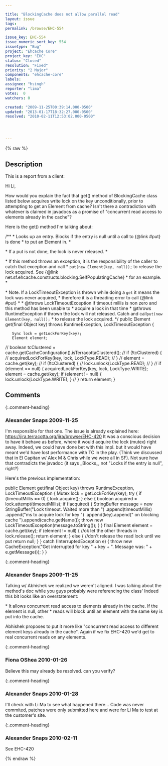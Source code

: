 ```yaml
---

title: "BlockingCache does not allow parallel read"
layout: issue
tags: 
permalink: /browse/EHC-554

issue_key: EHC-554
issue_numeric_sort_key: 554
issuetype: "Bug"
project: "Ehcache Core"
project_key: "EHC"
status: "Closed"
resolution: "Fixed"
priority: "2 Major"
components: "ehcache-core"
labels: 
assignee: "hsingh"
reporter: "lima"
votes:  0
watchers: 0

created: "2009-11-25T00:39:14.000-0500"
updated: "2013-01-17T18:32:27.000-0500"
resolved: "2010-02-11T12:53:02.000-0500"




---
```


{% raw %}

## Description

<div markdown="1" class="description">

This is a report from a client:

Hi Li,

How would you explain the fact that get() method of BlockingCache class listed below acquires write lock on the key unconditionally, prior to attempting to get an Element from cache? Isn't there a contradiction with whatever is claimed in javadocs as a promise of "concurrent read access to elements already in the cache"?

Here is the get() method I'm talking about:

   /\*\*
    * Looks up an entry.  Blocks if the entry is null until a call to {@link #put} is done
    * to put an Element in.
    * <p/>
    * If a put is not done, the lock is never released.
    * <p/>
    * If this method throws an exception, it is the responsibility of the caller to catch that exception and call
    * <code>put(new Element(key, null));</code> to release the lock acquired. See {@link net.sf.ehcache.constructs.blocking.SelfPopulatingCache}
    * for an example.
    * <p/>
    * Note. If a LockTimeoutException is thrown while doing a <code>get</code> it means the lock was never acquired,
    * therefore it is a threading error to call {@link #put}
    *
    * @throws LockTimeoutException if timeout millis is non zero and this method has been unable to
    *                              acquire a lock in that time
    * @throws RuntimeException     if thrown the lock will not released. Catch and call<code>put(new Element(key, null));</code>
    *                              to release the lock acquired.
    */
   public Element get(final Object key) throws RuntimeException, LockTimeoutException \{

       Sync lock = getLockForKey(key);
       Element element;
//        boolean tcClustered = cache.getCacheConfiguration().isTerracottaClustered();
//        if (!tcClustered) \{
//            acquiredLockForKey(key, lock, LockType.READ);
//        \}
//        element = cache.get(key);
//        if (!tcClustered) \{
//            lock.unlock(LockType.READ);
//        \}
//        if (element == null) \{
           acquiredLockForKey(key, lock, LockType.WRITE);
           element = cache.get(key);
           if (element != null) {
               lock.unlock(LockType.WRITE);
           }
//        \}
       return element;
   \}


</div>

## Comments


{:.comment-heading}
### **Alexander Snaps** <span class="date">2009-11-25</span>

<div markdown="1" class="comment">

I'm responsible for that one.
The issue is already explained here: https://jira.terracotta.org/jira/browse/EHC-420
It was a conscious decision to have it behave as before, where it would acquire the lock (mutex) right away. Indeed, we could have done bet with this impl. but it would have meant we'd have lost performance with TC in the play. (Think we discussed that in El Capitan w/ Alex M & Chris while we were all in SF).
Not sure how that contradicts the javadoc (it says \_Blocks\_, not "Locks if the entry is null", right?)

Here's the previous implementation:

   public Element get(final Object key) throws RuntimeException, LockTimeoutException \{
        Mutex lock = getLockForKey(key);
        try {
            if (timeoutMillis == 0) {
                lock.acquire();
            } else {
                boolean acquired = lock.attempt(timeoutMillis);
                if (!acquired) {
                    StringBuffer message = new StringBuffer("Lock timeout. Waited more than ")
                            .append(timeoutMillis)
                            .append("ms to acquire lock for key ")
                            .append(key).append(" on blocking cache ").append(cache.getName());
                    throw new LockTimeoutException(message.toString());
                }
            }
            final Element element = cache.get(key);
            if (element != null) {
                //ok let the other threads in
                lock.release();
                return element;
            } else {
                //don't release the read lock until we put
                return null;
            }
        } catch (InterruptedException e) {
            throw new CacheException("Get interrupted for key " + key + ". Message was: " + e.getMessage());
        }
    }

</div>


{:.comment-heading}
### **Alexander Snaps** <span class="date">2009-11-25</span>

<div markdown="1" class="comment">

Talking w/ Abhishek we realized we weren't aligned. I was talking about the method's doc while you guys probably were referencing the class'
Indeed this bit looks like an overstatement:

\* It allows concurrent read access to elements already in the cache. If the element is null, other
 \* reads will block until an element with the same key is put into the cache.

Abhishek proposes to put it more like "concurrent read access to different element keys already in the cache".
Again if we fix EHC-420 we'd get to real concurrent reads on any elements. 

</div>


{:.comment-heading}
### **Fiona OShea** <span class="date">2010-01-26</span>

<div markdown="1" class="comment">

Believe this may already be resolved. can you verify?

</div>


{:.comment-heading}
### **Alexander Snaps** <span class="date">2010-01-28</span>

<div markdown="1" class="comment">

I'll check with Li Ma to see what happened there...
Code was never commited, patches were only submitted here and were for Li Ma to test at the customer's site.

</div>


{:.comment-heading}
### **Alexander Snaps** <span class="date">2010-02-11</span>

<div markdown="1" class="comment">

See EHC-420

</div>



{% endraw %}
